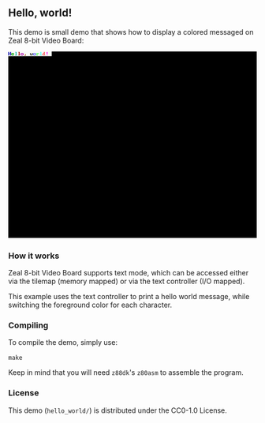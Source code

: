 ## Hello, world!

This demo is small demo that shows how to display a colored messaged on Zeal 8-bit Video Board:

![Hello world text](img/text.png)

### How it works

Zeal 8-bit Video Board supports text mode, which can be accessed either via the tilemap (memory mapped) or via the text controller (I/O mapped).

This example uses the text controller to print a hello world message, while switching the foreground color for each character.

### Compiling

To compile the demo, simply use:

```
make
```

Keep in mind that you will need `z88dk`'s `z80asm` to assemble the program.

### License

This demo (`hello_world/`) is distributed under the CC0-1.0 License.
